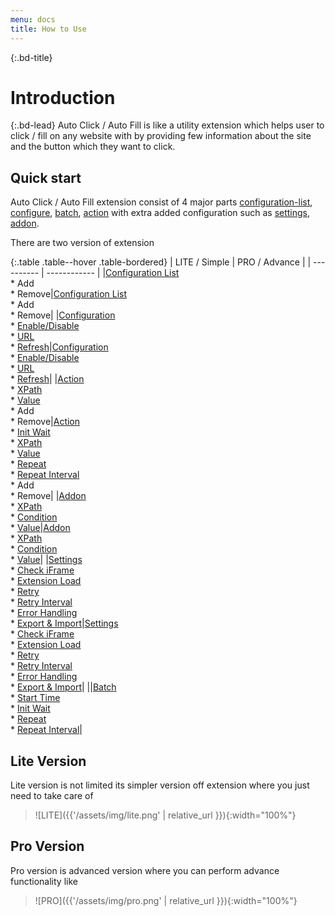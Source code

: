 ```yaml
---
menu: docs
title: How to Use
---
```


{:.bd-title}
# Introduction

{:.bd-lead}
Auto Click / Auto Fill is like a utility extension which helps user to click / fill on any website with by providing few information about the site and the button which they want to click.

## Quick start
Auto Click / Auto Fill extension consist of 4 major parts [configuration-list](configuration-list), [configure](configuration), [batch](batch), [action](action) with extra added configuration such as [settings](settings), [addon](addon). 

There are two version of extension

{:.table .table--hover .table-bordered}
| LITE / Simple | PRO / Advance |
| ---------- | ------------ |
|[Configuration List](configuration-list)<br/>* Add<br/>* Remove|[Configuration List](configuration-list)<br/>* Add<br/>* Remove|
|[Configuration](configuration)<br/>* [Enable/Disable](configuration#enable--disable)<br/>* [URL](configuration#url)<br/>* [Refresh](configuration#refresh)|[Configuration](configuration)<br/>* [Enable/Disable](configuration#enable--disable)<br/>* [URL](configuration#url)<br/>* [Refresh](configuration#refresh)|
|[Action](action)<br/>* [XPath](action#xpath)<br/>* [Value](action#value)<br/>* Add<br/>* Remove|[Action](action)<br/>* [Init Wait](action#init-wait)<br/>* [XPath](action#xpath)<br/>* [Value](action#value)<br/>* [Repeat](action#repeat)<br/>* [Repeat Interval](action#repeat-interval)<br/>* Add<br/>* Remove|
|[Addon](addon)<br/>* [XPath](addon#xpath)<br/>* [Condition](addon#condition)<br/>* [Value](addon#value)|[Addon](addon)<br/>* [XPath](addon#xpath)<br/>* [Condition](addon#condition)<br/>* [Value](addon#value)|
|[Settings](settings)<br/>* [Check iFrame](settings#check-iframe)<br/>* [Extension Load](settings#extension-load)<br/>* [Retry](settings#retry)<br/>* [Retry Interval](settings#retry-interval)<br/>* [Error Handling](settings#error-handling)<br/>* [Export & Import](settings#export--import)|[Settings](settings)<br/>* [Check iFrame](settings#check-iframe)<br/>* [Extension Load](settings#extension-load)<br/>* [Retry](settings#retry)<br/>* [Retry Interval](settings#retry-interval)<br/>* [Error Handling](settings#error-handling)<br/>* [Export & Import](settings#export--import)|
||[Batch](batch)<br/>* [Start Time](batch#start-time)<br/>* [Init Wait](batch#init-wait)<br/>* [Repeat](batch#repeat)<br/>* [Repeat Interval](batch#repeat-interval)|


## Lite Version
Lite version is not limited its simpler version off extension where you just need to take care of<br/>

> ![LITE]({{'/assets/img/lite.png' | relative_url }}){:width="100%"}

## Pro Version
Pro version is advanced version where you can perform advance functionality like<br/>

> ![PRO]({{'/assets/img/pro.png' | relative_url }}){:width="100%"}